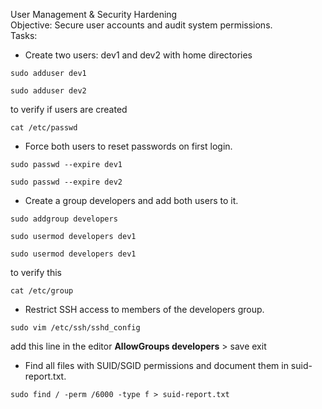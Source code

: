 
User Management & Security Hardening  
Objective: Secure user accounts and audit system permissions.  
Tasks:

- Create two users: dev1 and dev2 with home directories

```
sudo adduser dev1
```

```
sudo adduser dev2
```

to verify if users are created
```
cat /etc/passwd
```

- Force both users to reset passwords on first login.

```
sudo passwd --expire dev1
```

```
sudo passwd --expire dev2
```


- Create a group developers and add both users to it.

```
sudo addgroup developers
```

```
sudo usermod developers dev1
```

```
sudo usermod developers dev1
```

to verify this
```
cat /etc/group
```


- Restrict SSH access to members of the developers group.

```
sudo vim /etc/ssh/sshd_config
```

add this line in the editor **AllowGroups developers** > save exit


- Find all files with SUID/SGID permissions and document them in suid-report.txt.

```
sudo find / -perm /6000 -type f > suid-report.txt
```


